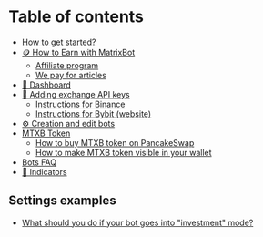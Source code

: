 # Table of contents

* [How to get started?](README.md)
* [🪙 How to Earn with MatrixBot](<README (2).md>)
  * [Affiliate program](how-to-earn-with-matrixbot/affiliate-program.md)
  * [We pay for articles](how-to-earn-with-matrixbot/we-pay-for-articles.md)
* [🤖 Dashboard](<README (1).md>)
* [🔑 Adding exchange API keys](adding-exchange-api-keys/README.md)
  * [Instructions for Binance](adding-exchange-api-keys/instructions-for-binance.md)
  * [Instructions for Bybit (website)](adding-exchange-api-keys/instructions-for-bybit-website.md)
* [⚙️ Creation and edit bots](creation-and-edit-bots.md)
* [MTXB Token](mtxb-token/README.md)
  * [How to buy MTXB token on PancakeSwap](mtxb-token/how-to-buy-mtxb-token-on-pancakeswap.md)
  * [How to make MTXB token visible in your wallet](mtxb-token/how-to-make-mtxb-token-visible-in-your-wallet.md)
* [Bots FAQ](bots-faq.md)
* [🔎 Indicators](indicators.md)

## Settings examples

* [What should you do if your bot goes into "investment" mode?](settings-examples/bots-in-investment-mode.md)
